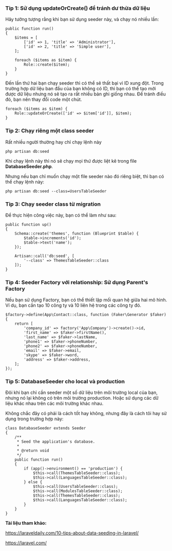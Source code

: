 ### **Tip 1: Sử dụng updateOrCreate() để tránh dư thừa dữ liệu**

Hãy tưởng tượng rằng khi bạn sử dụng seeder này, và chạy nó nhiều lần:

```
public function run()
{
    $items = [            
        ['id' => 1, 'title' => 'Administrator'],
        ['id' => 2, 'title' => 'Simple user'],
    ];

    foreach ($items as $item) {
        Role::create($item);
    }
}
```

Đến lần thứ hai bạn chạy seeder thì có thể sẽ thất bại vì ID xung đột. Trong trường hợp dữ liệu ban đầu của bạn không có ID, thì bạn có thể tạo mới được dữ liệu nhưng nó sẽ tạo ra rất nhiều bản ghi giống nhau. Để tránh điều đó, bạn nên thay đổi code một chút.

```
foreach ($items as $item) {
    Role::updateOrCreate(['id' => $item['id']], $item);
}
```

### **Tip 2: Chạy riêng một class seeder**

Rất nhiều người thường hay chỉ chạy lệnh này

```
php artisan db:seed
```

Khi chạy lệnh này thì nó sẽ chạy mọi thứ được liệt kê trong file **DatabaseSeeder.php**.

Nhưng nếu bạn chỉ muốn chạy một file seeder nào đó riêng biệt, thì bạn có thể chạy lệnh này:

```
php artisan db:seed --class=UsersTableSeeder
```

### **Tip 3: Chạy seeder class từ migration**

Để thực hiện công việc này, bạn có thể làm như sau:

```
public function up()
{
    Schema::create('themes', function (Blueprint $table) {
        $table->increments('id');
        $table->text('name');
    });

    Artisan::call('db:seed', [
        '--class' => ThemesTableSeeder::class
    ]);
}
```


### **Tip 4: Seeder Factory với relationship: Sử dụng Parent's Factory**

Nếu bạn sử dụng Factory, bạn có thể thiết lập  mối quan hệ giữa hai mô hình. Ví dụ, bạn cần tạo 10 công ty và 10 liên hệ trong các công ty đó.

```
$factory->define(App\Contact::class, function (Faker\Generator $faker) {
    return [
        'company_id' => factory('App\Company')->create()->id,
        'first_name' => $faker->firstName(),
        'last_name' => $faker->lastName,
        'phone1' => $faker->phoneNumber,
        'phone2' => $faker->phoneNumber,
        'email' => $faker->email,
        'skype' => $faker->word,
        'address' => $faker->address,
    ];
});
```

### **Tip 5: DatabaseSeeder cho local và production**

Đôi khi bạn chỉ cần seeder một số dữ liệu trên môi trường local của bạn, nhưng nó lại không có trên môi trường production. Hoặc sử dụng các dữ liệu khác nhau trên các môi trường khác nhau.

Không chắc đây có phải là cách tốt hay không, nhưng đây là cách tôi hay sử dụng trong trường hợp này:

```
class DatabaseSeeder extends Seeder
{
    /**
     * Seed the application's database.
     *
     * @return void
     */
    public function run()
    {
        if (app()->environment() == 'production') {
            $this->call(ThemesTableSeeder::class);
            $this->call(LanguagesTableSeeder::class);
        } else {
            $this->call(UsersTableSeeder::class);
            $this->call(ModulesTableSeeder::class);
            $this->call(ThemesTableSeeder::class);
            $this->call(LanguagesTableSeeder::class);
        }
    }
}
```

**Tài liệu tham khảo:**

https://laraveldaily.com/10-tips-about-data-seeding-in-laravel/

https://laravel.com/